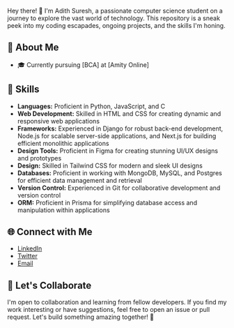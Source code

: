 Hey there! 👋 I'm Adith Suresh, a passionate computer science student on a journey to explore the vast world of technology. This repository is a sneak peek into my coding escapades, ongoing projects, and the skills I'm honing.

## 🚀 About Me

- 🎓 Currently pursuing [BCA] at [Amity Online]

## 🔧 Skills

- **Languages:** Proficient in Python, JavaScript, and C
- **Web Development:** Skilled in HTML and CSS for creating dynamic and responsive web applications
- **Frameworks:** Experienced in Django for robust back-end development, Node.js for scalable server-side applications, and Next.js for building efficient monolithic applications
- **Design Tools:** Proficient in Figma for creating stunning UI/UX designs and prototypes
- **Design:** Skilled in Tailwind CSS for modern and sleek UI designs
- **Databases:** Proficient in working with MongoDB, MySQL, and Postgres for efficient data management and retrieval
- **Version Control:** Experienced in Git for collaborative development and version control
- **ORM:** Proficient in Prisma for simplifying database access and manipulation within applications

## 🌐 Connect with Me

- [LinkedIn](https://www.linkedin.com/in/adith-suresh-346ab62a7/)
- [Twitter](https://twitter.com/adit1593)
- [Email](mailto:adithsuresh566@gmail.com)

## 🤝 Let's Collaborate

I'm open to collaboration and learning from fellow developers. If you find my work interesting or have suggestions, feel free to open an issue or pull request. Let's build something amazing together! 🌈
